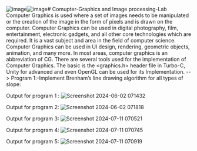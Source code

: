 ![image](https://github.com/Pallavi-Shtgr/Comupter-Graphics-Lap/assets/126679884/7b89efc7-f834-4d5b-aeb5-7397ab83cc72)![image](https://github.com/Pallavi-Shtgr/Comupter-Graphics-Lap/assets/126679884/87ec9298-c1cc-48b0-8ba6-6699c9d23bbe)﻿# Comupter-Graphics and Image processing-Lab
Computer Graphics is used where a set of images needs to be manipulated or the creation of the image in the form of pixels and is drawn on the computer. Computer Graphics can be used in digital photography, film, entertainment, electronic gadgets, and all other core technologies which are required. It is a vast subject and area in the field of computer science. Computer Graphics can be used in UI design, rendering, geometric objects, animation, and many more. In most areas, computer graphics is an abbreviation of CG. There are several tools used for the implementation of Computer Graphics. The basic is the <graphics.h> header file in Turbo-C, Unity for advanced and even OpenGL can be used for its Implementation.
--> Program 1:-Implement Brenham’s line drawing algorithm for all types of slope:

Output for program 1 : 
![Screenshot 2024-06-02 071432](https://github.com/Pallavi-Shtgr/Comupter-Graphics-Lap/assets/126679884/85aa5e7a-cd1f-49b4-998a-de0f0d5e53d4)

Output for program 2:
![Screenshot 2024-06-02 071818](https://github.com/Pallavi-Shtgr/Comupter-Graphics-Lap/assets/126679884/163952a6-92d7-4b26-a41f-14b1cb304079)

Output for program 3:
![Screenshot 2024-07-11 070521](https://github.com/Pallavi-Shtgr/Comupter-Graphics-Lap/assets/126679884/3a4a526c-d9b3-4131-acd8-e8ba9dfc210b)

Output for program 4:
![Screenshot 2024-07-11 070745](https://github.com/Pallavi-Shtgr/Comupter-Graphics-Lap/assets/126679884/c3414582-220b-4c48-a1b0-847b6c0cbdc1)

Output for program 5:
![Screenshot 2024-07-11 070919](https://github.com/Pallavi-Shtgr/Comupter-Graphics-Lap/assets/126679884/7ee73e9c-f391-41b8-9a82-3efee7c2f82b)

